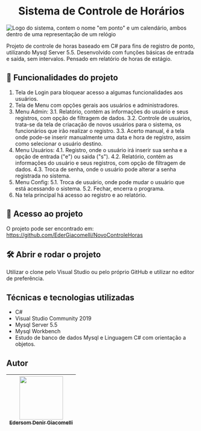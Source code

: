 <h1 align="center"> Sistema de Controle de Horários </h1>

![Logo do sistema, contem o nome "em ponto" e um calendário, ambos dentro de uma representação de um relógio](https://user-images.githubusercontent.com/101878260/168596689-2e3f0163-84d8-4061-9d13-466bd82c7310.jpg)


Projeto de controle de horas baseado em C# para fins de registro de ponto, utilizando Mysql Server 5.5. Desenvolvido com funções básicas de entrada e saída, sem intervalos. Pensado em relatório de horas de estágio.

## :hammer: Funcionalidades do projeto

1. Tela de Login para bloquear acesso a algumas funcionalidades aos usuários.
2. Tela de Menu com opções gerais aos usuários e administradores.
3. Menu Admin:
  3.1. Relatório, contém as informações do usuário e seus registros, com opção de filtragem de dados.
  3.2. Controle de usuários, trata-se da tela de criacação de novos usuários para o sistema, os funcionários que irão realizar o registro.
  3.3. Acerto manual, é a tela onde pode-se inserir manualmente uma data e hora de registro, assim como selecionar o usuário destino.
4. Menu Usuários:
  4.1. Registro, onde o usuário irá inserir sua senha e a opção de entrada ("e") ou saida ("s").
  4.2. Relatório, contém as informações do usuário e seus registros, com opção de filtragem de dados.
  4.3. Troca de senha, onde o usuário pode alterar a senha registrada no sistema.
5. Menu Config:
  5.1. Troca de usuário, onde pode mudar o usuário que está acessando o sistema.
  5.2. Fechar, encerra o programa.
6. Na tela principal há acesso ao registro e ao relatório.

## 📁 Acesso ao projeto
O projeto pode ser encontrado em:
https://github.com/EderGiacomelli/NovoControleHoras

## 🛠️ Abrir e rodar o projeto
Utilizar o clone pelo Visual Studio ou pelo próprio GitHub e utilizar no editor de preferência.

## Técnicas e tecnologias utilizadas
- C#
- Visual Studio Community 2019
- Mysql Server 5.5
- Mysql Workbench
- Estudo de banco de dados Mysql e Linguagem C# com orientação a objetos.

## Autor
| [<img src="" width=115><br><sub>Edersom Denir Giacomelli</sub>](https://github.com/EderGiacomelli) |
| :---: |
